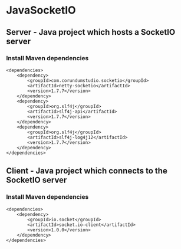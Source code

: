 # JavaSocketIO

## Server - Java project which hosts a SocketIO server
### Install Maven dependencies
```
<dependencies>
  	<dependency>
  		<groupId>com.corundumstudio.socketio</groupId>
  		<artifactId>netty-socketio</artifactId>
  		<version>1.7.7</version>
  	</dependency>
  	<dependency>
  		<groupId>org.slf4j</groupId>
  		<artifactId>slf4j-api</artifactId>
  		<version>1.7.7</version>
  	</dependency>
  	<dependency>
  		<groupId>org.slf4j</groupId>
  		<artifactId>slf4j-log4j12</artifactId>
  		<version>1.7.7</version>
  	</dependency>
</dependencies>
```

## Client - Java project which connects to the SocketIO server

### Install Maven dependencies 
```
<dependencies>
  	<dependency>
  		<groupId>io.socket</groupId>
  		<artifactId>socket.io-client</artifactId>
  		<version>1.0.0</version>
  	</dependency>
</dependencies>
``` 
 
